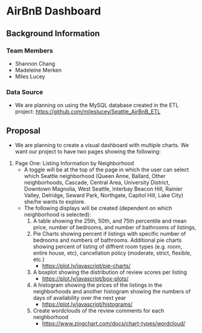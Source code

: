 # AirBnB Dashboard
## Background Information
### Team Members
* Shannon Chang
* Madeleine Merken
* Miles Lucey
### Data Source
* We are planning on using the MySQL database created in the ETL project: https://github.com/mileslucey/Seattle_AirBnB_ETL
## Proposal
* We are planning to create a visual dashboard with multiple charts. We want our project to have two pages showing the following:
1. Page One: Listing Information by Neighborhood
      * A toggle will be at the top of the page in which the user can select which Seattle neighborhood (Queen Anne, Ballard, Other neighborhoods, Cascade, Central Area, University District, Downtown	Magnolia, West Seattle, Interbay	Beacon Hill, Rainier Valley, Delridge, Seward Park, Northgate, Capitol Hill, Lake City) she/he wants to explore.
      * The following displays will be created (dependent on which neighborhood is selected):
          1. A table showing the 25th, 50th, and 75th percentile and mean price, number of bedrooms, and number of bathrooms of listings, 
          2. Pie Charts showing percent if listings with specific number of bedrooms and numbers of bathrooms. Additional pie charts showing percent of listing of diffrent room types (e.g. room, entire house, etc), cancellation policy (moderate, strict, flexible, etc.)
               * https://plot.ly/javascript/pie-charts/
          3. A boxplot showing the distribution of review scores per listing
               * https://plot.ly/javascript/box-plots/
          4. A histogram showing the prices of the listings in the neighborhoods and another histogram showing the numbers of days of availability over the next year
               * https://plot.ly/javascript/histograms/
          5. Create wordclouds of the review comments for each neighborhood
               * https://www.zingchart.com/docs/chart-types/wordcloud/
